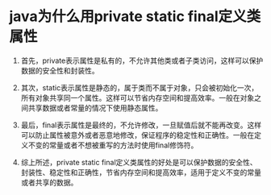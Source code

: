 # java为什么用private static final定义类属性

1. 首先，private表示属性是私有的，不允许其他类或者子类访问，这样可以保护数据的安全性和封装性。

2. 其次，static表示属性是静态的，属于类而不属于对象，只会被初始化一次，所有对象共享同一个属性。这样可以节省内存空间和提高效率。一般在对象之间共享数据或者常量的情况下使用静态属性。

3. 最后，final表示属性是最终的，不允许修改，一旦赋值后就不能再改变。这样可以防止属性被意外或者恶意地修改，保证程序的稳定性和正确性。一般在定义不变的常量或者不想被重写的方法时使用final修饰符。

4. 综上所述，private static final定义类属性的好处是可以保护数据的安全性、封装性、稳定性和正确性，节省内存空间和提高效率，适用于定义不变的常量或者共享的数据。